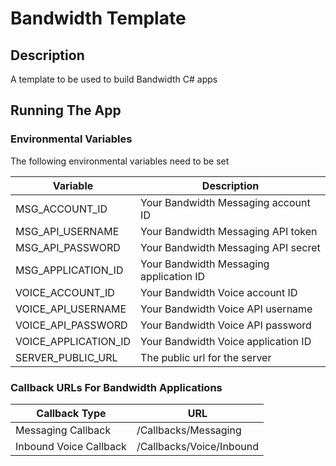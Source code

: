 # Bandwidth Template

## Description
A template to be used to build Bandwidth C# apps

## Running The App

### Environmental Variables
The following environmental variables need to be set

| Variable | Description |
|--|--|
| MSG_ACCOUNT_ID | Your Bandwidth Messaging account ID |
| MSG_API_USERNAME | Your Bandwidth Messaging API token |
| MSG_API_PASSWORD | Your Bandwidth Messaging API secret |
| MSG_APPLICATION_ID | Your Bandwidth Messaging application ID |
| VOICE_ACCOUNT_ID | Your Bandwidth Voice account ID |
| VOICE_API_USERNAME | Your Bandwidth Voice API username |
| VOICE_API_PASSWORD | Your Bandwidth Voice API password |
| VOICE_APPLICATION_ID | Your Bandwidth Voice application ID |
| SERVER_PUBLIC_URL | The public url for the server |

### Callback URLs For Bandwidth Applications

| Callback Type | URL |
|--|--|
| Messaging Callback | <url>/Callbacks/Messaging |
| Inbound Voice Callback | <url>/Callbacks/Voice/Inbound |